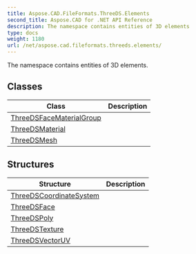 ```yaml
---
title: Aspose.CAD.FileFormats.ThreeDS.Elements
second_title: Aspose.CAD for .NET API Reference
description: The namespace contains entities of 3D elements
type: docs
weight: 1180
url: /net/aspose.cad.fileformats.threeds.elements/
---
```

The namespace contains entities of 3D elements.

## Classes

| Class | Description |
| --- | --- |
| [ThreeDSFaceMaterialGroup](./threedsfacematerialgroup/) |  |
| [ThreeDSMaterial](./threedsmaterial/) |  |
| [ThreeDSMesh](./threedsmesh/) |  |
## Structures

| Structure | Description |
| --- | --- |
| [ThreeDSCoordinateSystem](./threedscoordinatesystem/) |  |
| [ThreeDSFace](./threedsface/) |  |
| [ThreeDSPoly](./threedspoly/) |  |
| [ThreeDSTexture](./threedstexture/) |  |
| [ThreeDSVectorUV](./threedsvectoruv/) |  |


